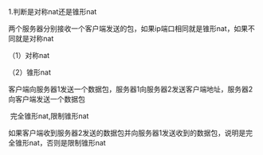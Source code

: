 1.判断是对称nat还是锥形nat

两个服务器分别接收一个客户端发送的包，如果ip端口相同就是锥形nat，如果不同就是对称nat

（1）对称nat

（2）锥形nat

​		客户端向服务器1发送一个数据包，服务器1向服务器2发送客户端地址，服务器2向客户端发送一个数据包

​		完全锥形nat,限制锥形nat

​			如果客户端收到服务器2发送的数据包并向服务器1发送收到的数据包，说明是完全锥形nat，否则是限制锥形nat


